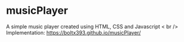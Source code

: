 # musicPlayer
A simple music player created using HTML, CSS and Javascript < br /> 
Implementation: https://boltx393.github.io/musicPlayer/
